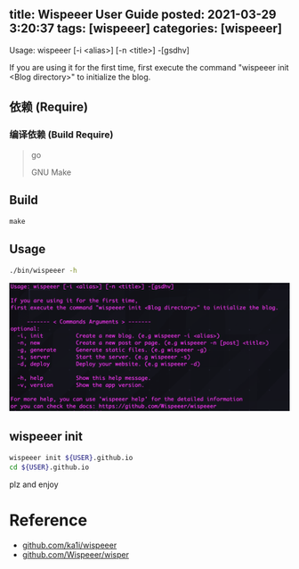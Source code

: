title: Wispeeer User Guide
posted: 2021-03-29 3:20:37
tags: [wispeeer]
categories: [wispeeer]
------

Usage: wispeeer [-i &lt;alias&gt;] [-n &lt;title&gt;] -[gsdhv]

If you are using it for the first time,
first execute the command "wispeeer init &lt;Blog directory&gt;" to initialize the blog.

<!--more-->

## 依赖 (Require)
### 编译依赖 (Build Require)
> go
>
> GNU Make

## Build
```
make
```

## Usage
```bash
./bin/wispeeer -h
```

![screenshot](Wispeeer_User_Guide/screenshot.png)

## wispeeer init

```bash
wispeeer init ${USER}.github.io
cd ${USER}.github.io
```
plz and enjoy

# Reference
- [github.com/ka1i/wispeeer](https://github.com/ka1i/wispeeer)
- [github.com/Wispeeer/wisper](https://github.com/Wispeeer/wisper)
